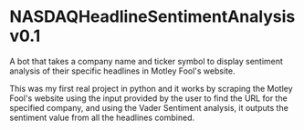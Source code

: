 # NASDAQHeadlineSentimentAnalysis v0.1
A bot that takes a company name and ticker symbol to display sentiment analysis of their specific headlines in Motley Fool's website.

This was my first real project in python and it works by scraping the Motley Fool's website using the input provided by the user to find the URL for the specified company, and using the Vader Sentiment analysis, it outputs the sentiment value from all the headlines combined. 
